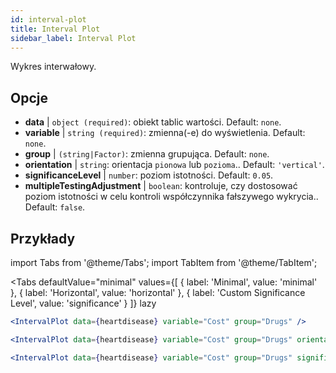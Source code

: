 ```yaml
---
id: interval-plot
title: Interval Plot
sidebar_label: Interval Plot
---
```


Wykres interwałowy.

## Opcje

* __data__ | `object (required)`: obiekt tablic wartości. Default: `none`.
* __variable__ | `string (required)`: zmienna(-e) do wyświetlenia. Default: `none`.
* __group__ | `(string|Factor)`: zmienna grupująca. Default: `none`.
* __orientation__ | `string`: orientacja `pionowa` lub `pozioma`.. Default: `'vertical'`.
* __significanceLevel__ | `number`: poziom istotności. Default: `0.05`.
* __multipleTestingAdjustment__ | `boolean`: kontroluje, czy dostosować poziom istotności w celu kontroli współczynnika fałszywego wykrycia.. Default: `false`.


## Przykłady

import Tabs from '@theme/Tabs';
import TabItem from '@theme/TabItem';

<Tabs
    defaultValue="minimal"
    values={[
        { label: 'Minimal', value: 'minimal' },
        { label: 'Horizontal', value: 'horizontal' },
        { label: 'Custom Significance Level', value: 'significance' }
    ]}
    lazy
>

<TabItem value="minimal">

```jsx live
<IntervalPlot data={heartdisease} variable="Cost" group="Drugs" />
```
</TabItem>

<TabItem value="horizontal">

```jsx live
<IntervalPlot data={heartdisease} variable="Cost" group="Drugs" orientation="horizontal" />
```

</TabItem>

<TabItem value="significance">

```jsx live
<IntervalPlot data={heartdisease} variable="Cost" group="Drugs" significanceLevel={0.01} />
```
</TabItem>

</Tabs>
